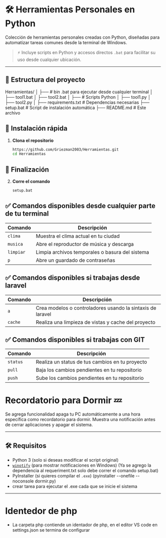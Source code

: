 # 🛠️ Herramientas Personales en Python

Colección de herramientas personales creadas con Python, diseñadas para automatizar tareas comunes desde la terminal de Windows. 

> ⚡ Incluye scripts en Python y accesos directos `.bat` para facilitar su uso desde cualquier ubicación.

---

## 📁 Estructura del proyecto

Herramientas/
│
├── # bin .bat para ejecutar desde cualquier terminal
│ ├── tool1.bat
│ ├── tool2.bat
│
├── # Scripts Python 
│ ├── tool1.py
│ ├── tool2.py
│
├── requirements.txt # Dependencias necesarias
├── setup.bat # Script de instalación automática
├── README.md # Este archivo

## 🚀 Instalación rápida

1. **Clona el repositorio**
   ```bash
   https://github.com/Griezman2003/Herramientas.git
   cd Herramientas


## 🚀 Finalización

2. **Corre el comando**
   ```bash
   setup.bat


## ✅ Comandos disponibles desde cualquier parte de tu terminal

| Comando   | Descripción                                |
|-----------|--------------------------------------------|
| `clima`   | Muestra el clima actual en tu ciudad       |
| `musica`  | Abre el reproductor de música y descarga              |
| `limpiar` | Limpia archivos temporales o basura del sistema |
| `p`  | Abre un guardado de contraseñas               |


## ✅ Comandos disponibles si trabajas desde laravel

| Comando   | Descripción                                |
|-----------|--------------------------------------------|
| `a`   | Crea modelos o controladores usando la sintaxis de laravel     |
| `cache`  | Realiza una limpieza de vistas y cache del proyecto              |


## ✅ Comandos disponibles si trabajas con GIT

| Comando   | Descripción                                |
|-----------|--------------------------------------------|
| `status`   | Realiza un status de tus cambios en tu proyecto       |
| `pull`  | Baja los cambios pendientes en tu repositorio              |
| `push`  | Sube los cambios pendientes en tu repositorio              |


# Recordatorio para Dormir 💤

Se agrega funcionalidad apaga tu PC automáticamente a una hora específica como recordatorio para dormir. Muestra una notificación antes de cerrar aplicaciones y apagar el sistema.

---

## 🛠 Requisitos

- Python 3 (solo si deseas modificar el script original)
- [`winotify`](https://pypi.org/project/winotify/) (para mostrar notificaciones en Windows) (Ya se agrego la dependencia al requeriment.txt
   solo debe correr el comando setup.bat)
- PyInstaller (si quieres compilar el `.exe`) (pyinstaller --onefile --noconsole dormir.py)
- crear tarea para ejecutar el .exe cada que se inicie el sistema 

---

# Identedor de php 
- La carpeta php contiende un identador de php, en el editor VS code en settings.json se termina de configurar